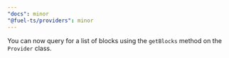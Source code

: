 ```yaml
---
"docs": minor
"@fuel-ts/providers": minor
---
```


You can now query for a list of blocks using the `getBlocks` method on the `Provider` class.
